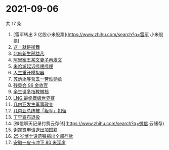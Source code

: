 # 2021-09-06

共 17 条

<!-- BEGIN -->
<!-- 最后更新时间 Mon Sep 06 2021 15:08:48 GMT+0800 (China Standard Time) -->

1. [雷军转出 3 亿股小米股票](https://www.zhihu.com/search?q=雷军 小米股票)
1. [这！就是街舞](https://www.zhihu.com/search?q=这就是街舞)
1. [北航新生邢益凡](https://www.zhihu.com/search?q=邢益凡)
1. [阿里案王某文妻子再发文](https://www.zhihu.com/search?q=王某文妻子)
1. [米哈游起诉哔哩哔哩](https://www.zhihu.com/search?q=哔哩哔哩)
1. [人生重开模拟器](https://www.zhihu.com/search?q=人生重开模拟器)
1. [苏炳添等获五一劳动勋章](https://www.zhihu.com/search?q=五一劳动勋章)
1. [残奥会 96 金收官](https://www.zhihu.com/search?q=东京残奥会)
1. [余生请多指教撤档](https://www.zhihu.com/search?q=余生请多指教)
1. [LNG 最终晋级世界赛](https://www.zhihu.com/search?q=lng)
1. [几内亚发生军事政变](https://www.zhihu.com/search?q=几内亚)
1. [几内亚总统被「叛军」扣留](https://www.zhihu.com/search?q=几内亚)
1. [丁宁宣布退役](https://www.zhihu.com/search?q=丁宁)
1. [微信聊天记录付费云存储](https://www.zhihu.com/search?q=微信 云储存)
1. [谢霆锋申请退出加国籍](https://www.zhihu.com/search?q=谢霆锋)
1. [25 岁博士设遗嘱捐出全部存款](https://www.zhihu.com/search?q=博士捐出全部存款)
1. [安徽一皮卡冲下 80 米深崖](https://www.zhihu.com/search?q=安徽太湖)

<!-- END -->
